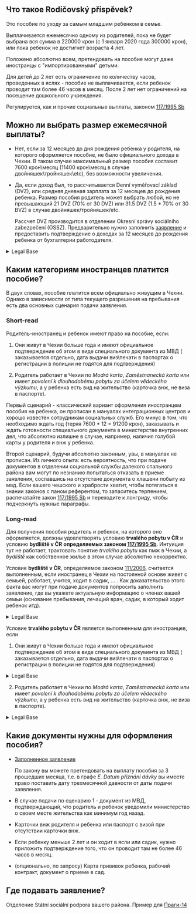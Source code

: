 ## Что такое Rodičovský příspěvek?

Это пособие по уходу за самым младшим ребенком в семье.

Выплачивается ежемесячно одному из родителей, пока не будет выбрана вся сумма в 220000 крон (с 1 января 2020 года 300000 крон), или пока ребенок не достигнет возраста 4 лет.

Положено абсолютно всем, претендовать на пособие могут даже иностранцы с "импортированными" детьми.

Для детей до 2 лет есть ограничение по количеству часов, проведенных в яслях - пособие не выплачивается, если ребенок
проводит там более 46 часов в месяц. После 2 лет нет ограничений на посещение дошкольного учреждения.

Регулируется, как и прочие социальные выплаты, законом [117/1995 Sb](https://www.zakonyprolidi.cz/cs/1995-117)

## Можно ли выбрать размер ежемесячной выплаты?

- Нет, если за 12 месяцев до дня рождения ребенка у родителя, на которого оформляется пособие, не было официального дохода
  в Чехии. В таком случае максимальный размер пособия составит 7600 крон\месяц (11400 крон\месяц в случае двойняшек\тройняшек\etc),
  без возможности увеличения.

- Да, если доход был, то рассчитывается Denní vyměřovací základ (DVZ), или средняя дневная зарплата за 12 месяцев до
  рождения ребенка. Размер пособия родитель может выбрать любой, но не превышающий 21 DVZ (70% от 30 DVZ) или 31.5 DVZ
  (1.5 * 70% от 30 ВVZ) в случае двойняшек/тройняшек/etc.

  Рассчет DVZ производится в отделении Okresní správy sociálního zabezpečení (OSSZ). Предварительно нужно заполнить
  [заявление](https://formulare.mpsv.cz/okdavky/cs/form/edit.jsp?FN=XRodPM180101215M&CMD=EditForm&SSID=mESPxm3eVuizfgceMwEiEPdWycUACdvw)
  и предоставить подтверждение о доходах за 12 месяцев до рождения ребенка от бухгалтерии работодателя.

<details>
  <summary>Legal Base</summary>

    § 30 Podmínky nároku na rodičovský příspěvek a jeho výše

      (3) Rodič volí výši rodičovského příspěvku do částky

        a) nepřevyšující 7600 Kč měsíčně,

        b) převyšující 7600 Kč měsíčně, jestliže lze aspoň jednomu z rodičů v rodině stanovit k datu narození
           nejmladšího dítěte v rodině 70 % 30násobku denního vyměřovacího základu v částce převyšující 7600 Kč,
           s tím, že zvolená výše rodičovského příspěvku nesmí přesáhnout 70 % 30násobku denního vyměřovacího
           základu měsíčně. V případě, že u každého z rodičů lze stanovit ke dni narození dítěte uvedený denní
           vyměřovací základ, vychází se při stanovení výše rodičovského příspěvku z toho denního vyměřovacího
           základu, který je vyšší, nebo

        c) 1,5násobku částek uvedených v písmenu a) nebo b) v případě péče o vícerčata, nejvýše však do výše
           1,5násobku 70 % 30násobku denního vyměřovacího základu měsíčně.
</details>

## Каким категориям иностранцев платится пособие?

В двух словах, пособие платится всем официально живущим в Чехии. Однако в зависимости от типа текущего разрешения на пребывания есть два основных сценария подачи заявления.

### Short-read

Родитель-иностранец и ребенок имеют право на пособие, если:
1. Они живут в Чехии больше года и имеют официальное подтверждение об этом в виде специального документа из МВД (
   заказывается отдельно, дата выдачи виз\печати в паспортах о регистрации в полиции не годятся для подтверждения)

2. Родитель работает в Чехии по *Modrá karta*, *Zaměstnanecká karta* или имеет *povolení k dlouhodobému pobytu za účelem vědeckého výzkumu*,
   а у ребенка есть вид на жительство (карточка внж, не виза в паспорте).

Первый сценарий - классический вариант оформления иностранцем пособия на ребенка, он прописан в мануалах интеграционных
центров и хорошо известен сотрудникам социальных служб. Его минус в том, что необходимо ждать год (теряя 7600 * 12 = 91200 крон),
заказывать и ждать готовности специального документа в министерстве внутренних дел, что абсолютно излишне в случае, например,
наличия голубой карты у родителя и внж у ребенка.

Второй сценарий, будучи абсолютно законным, увы, в мануалах не прописан. Из личного опыта: есть вероятность, что при подаче
документов в отделении социальной службы далекого спального района вам могут по незнанию попытаться отказать в приеме заявления,
сославшись на отсутствие документа о хлашени побыту из мвд. Если вашего чешского и храбрости хватит, чтобы потягаться в
знании законов с паном референтом, то запаситесь терпением, распечатайте закон
[117/1995 Sb](https://www.zakonyprolidi.cz/cs/1995-117) и переходите к лонгриду, чтобы подчеркнуть нужные параграфы.

### Long-read

Для получения пособия родитель и ребенок, на которого оно оформляется, должны удовлетворять условию
**trvalého pobytu v ČR** и условию **bydliště v ČR** **определяемых законом [117/1995 Sb](https://www.zakonyprolidi.cz/cs/1995-117)**.
Интуиция тут не работает, трактовать понятие *trvalého pobytu* как пмж в Чехии, а *bydliště* как собственное жилье в этом случае абсолютно некорректно.

Условие **bydliště v ČR**, определяемое законом [111/2006](https://www.zakonyprolidi.cz/cs/2006-111), считается выполненным,
если иностранец в Чехии на постоянной основе живет с семьей, работает, учится, ходит в садик, ... . Как доказательство
этого факта вас могут при подаче документов попросить заполнить заявление, где вы укажете актуальную информацию о членах вашей семьи
(основание пребывания, лечащий врач, садик, в который ходит ребенок итд).
<details>
  <summary>Legal Base</summary>

    § 5 Okruh oprávněných osob
    (6) Osoba má bydliště na území České republiky, zejména pokud se zde dlouhodobě zdržuje,
        vykonává zde výdělečnou činnost, žije zde s rodinou, plní zde povinnou školní docházku
        nebo se zde soustavně připravuje na budoucí povolání, popřípadě existují jiné významné důvody,
        zájmy či aktivity, jejichž vzájemná souvislost dokládá sepětí této osoby s Českou republikou.
</details>

Условие **trvalého pobytu v ČR** является выполненным для иностранцев, если
  1. Они живут в Чехии больше года и имеют официальное подтверждение об этом в виде специального документа из МВД (
     заказывается отдельно, дата выдачи виз\печати в паспортах о регистрации в полиции не годятся для подтверждения)
<details>
<summary>Legal Base</summary>

    § 3 Okruh oprávněných osob
    (2) Dávky státní sociální podpory dále náleží podle odstavce 1 i v případě, kdy osoba a osoby
        společně s ní posuzované nemají na území České republiky trvalý pobyt podle zvláštního právního
        předpisu), pokud jsou

       a) cizinci hlášenými na území České republiky k pobytu podle zvláštního právního předpisu),
          s výjimkou žadatelů o udělení mezinárodní ochrany ubytovaných v pobytovém středisku Ministerstva
          vnitra, a to ode dne, kterým uplynulo 365 dnů ode dne hlášení,
</details>

  2. Родитель работает в Чехии по *Modrá karta*, *Zaměstnanecká karta* или имеет *povolení k dlouhodobému pobytu za účelem vědeckého výzkumu*,
     а у ребенка есть вид на жительство (карточка внж, не виза в паспорте).
<details>
<summary>Legal Base</summary>

    § 3 Okruh oprávněných osob
      (2) Dávky státní sociální podpory dále náleží podle odstavce 1 i v případě,
          kdy osoba a osoby společně s ní posuzované nemají na území České republiky trvalý pobyt
          podle zvláštního právního předpisu1d), pokud jsou

         f) cizinci, kterým bylo vydáno povolení k dlouhodobému pobytu na území České republiky za
            účelem vědeckého výzkumu podle zvláštního právního předpisu),

         h) cizinci, kterým bylo vydáno povolení k dlouhodobému pobytu na území České republiky za
            účelem výkonu zaměstnání vyžadujícího vysokou kvalifikaci podle zvláštního právního
            předpisu), # Modra karta

         i) cizinci, kterým byla vydána zaměstnanecká karta podle zvláštního právního předpisu),

         k) rodinnými příslušníky cizinců uvedených v písmenech f), h), i) a j), pokud jim bylo vydáno
            povolení k dlouhodobému pobytu na území České republiky podle zvláštního právního předpisu)
</details>

## Какие документы нужны для оформления пособия?

- [Заполненное заявление](https://formulare.mpsv.cz/okdavky/cs/form/edit.jsp?FN=RodP180301101&CMD=EditForm&SSID=HUSi3Ho7lgGokBCQj8kIRWBpSuZ6xFjq)

  По закону вы можете претендовать на выплату пособия за 3 прошедших месяца,
  т.е. в графе *E. Datum přiznání dávky* вы имеете право поставить дату трехмесячной давности от даты подачи заявления.
- В случае подачи по сценарию 1 - документ из МВД, подтверждающий, что родитель и ребенок уведомили министерство о своем месте жительства как минимум год назад.
- Карточки внж родителя и ребенка или паспорт с визой при отсутствии карточки внж.
- Если ребенку меньше 2 лет и он ходит в ясли или садик, нужно приложить подтверждение того, что он проводит там
не более 46 часов в месяц.
- (опционально, по запросу) Карта прививок ребенка, рабочий контракт, документ о приеме в сад.

## Где подавать заявление?

Отделение Státní sociální podpora вашего района. Пример для [Праги-14](https://portal.mpsv.cz/upcr/kp/pha/kop/praha_9/kontakty?fyz=1000000011400)
